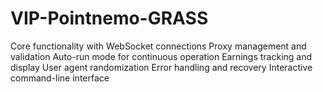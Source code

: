 # VIP-Pointnemo-GRASS
Core functionality with WebSocket connections Proxy management and validation Auto-run mode for continuous operation Earnings tracking and display User agent randomization Error handling and recovery Interactive command-line interface
